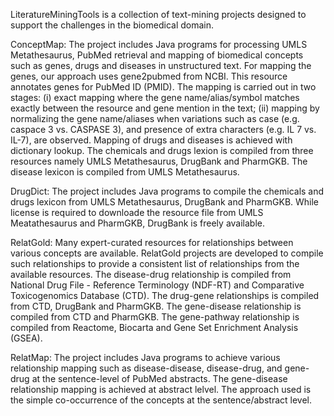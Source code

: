 LiteratureMiningTools is a collection of text-mining projects designed to support the challenges in the biomedical domain. 


ConceptMap: The project includes Java programs for processing UMLS Metathesaurus, PubMed retrieval and mapping of biomedical concepts such as genes, drugs and diseases in unstructured text. For mapping the genes, our approach uses gene2pubmed from NCBI. This resource annotates genes for PubMed ID (PMID). The mapping is carried out in two stages: (i) exact mapping where the gene name/alias/symbol matches exactly between the resource and gene mention in the text; (ii) mapping by normalizing the gene name/aliases when variations such as case (e.g. caspace 3 vs. CASPASE 3), and presence of extra characters (e.g. IL 7 vs. IL-7), are observed. Mapping of drugs and diseases is achieved with dictionary lookup. The chemicals and drugs lexion is compiled from three resources namely UMLS Metathesaurus, DrugBank and PharmGKB. The disease lexicon is compiled from UMLS Metathesaurus.

DrugDict: The project includes Java programs to compile the chemicals and drugs lexicon from UMLS Metathesaurus, DrugBank and PharmGKB. While license is required to downloade the resource file from UMLS Meatathesaurus and PharmGKB, DrugBank is freely available. 

RelatGold: Many expert-curated resources for relationships between various concepts are available. RelatGold projects are developed to compile such relationships to provide a consistent list of relationships from the available resources. The disease-drug relationship is compiled from National Drug File - Reference Terminology (NDF-RT) and Comparative Toxicogenomics Database (CTD). The drug-gene relationships is compiled from CTD, DrugBank and PharmGKB. The gene-disease relationship is compiled from CTD and PharmGKB. The gene-pathway relationship is compiled from Reactome, Biocarta and Gene Set Enrichment Analysis (GSEA).      

RelatMap: The project includes Java programs to achieve various relationship mapping such as disease-disease, disease-drug, and gene-drug at the sentence-level of PubMed abstracts. The gene-disease relationship mapping is achieved at abstract lelvel. The approach used is the simple co-occurrence of the concepts at the sentence/abstract level. 

